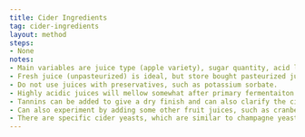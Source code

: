 ```yaml
---
title: Cider Ingredients
tag: cider-ingredients
layout: method
steps:
- None
notes:
- Main variables are juice type (apple variety), sugar quantity, acid level, tannins, and yeast type.
- Fresh juice (unpasteurized) is ideal, but store bought pasteurized juice also works fine.
- Do not use juices with preservatives, such as potassium sorbate.
- Highly acidic juices will mellow somewhat after primary fermentaiton unless sulfites are added.
- Tannins can be added to give a dry finish and can also clarify the cider and act as an antiseptic. Generally scant 1/4 tsp per gallon is sufficient.
- Can also experiment by adding some other fruit juices, such as cranberry or blueberry!
- There are specific cider yeasts, which are similar to champagne yeasts.
---
```

